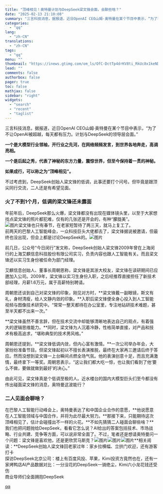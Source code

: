```yaml
---
title: "顶峰相见！奥特曼计划与DeepSeek梁文锋会面，会聊些啥？"
date: "2025-02-13 21:10:08"
summary: "三言科技消息，据报道，近日OpenAI CEO山姆·奥特曼在某个节目中表示，“为了不让OpenAI被..."
categories:
  - "qq"
lang:
  - "zh-CN"
translations:
  - "zh-CN"
tags:
  - "qq"
menu: ""
thumbnail: "https://inews.gtimg.com/om_ls/OfC-DctTp4drKV8ti_RkUc8x1keNDhbSVxtN7UOmoxe5MAA_640360/0"
lead: ""
comments: false
authorbox: false
pager: true
toc: false
mathjax: false
sidebar: "right"
widgets:
  - "search"
  - "recent"
  - "taglist"
---
```


三言科技消息，据报道，近日OpenAI CEO山姆·奥特曼在某个节目中表示，“为了不让OpenAI被超越，每天都有压力。计划与DeepSeek的领导层会面。”

**一个是大模型行业领袖，开行业之先河，在网络频频发言，到世界各地奔走，高调亮相。**

**一个是后起之秀，代表了神秘的东方力量，震惊世界，但至今保持着一贯的神秘。**

**如果成行，可以称之为“顶峰相见”。**

不过考虑到，DeepSeek创始人梁文锋的低调，此事还要打个问号。但毕竟是跟顶尖同行交流，二人还是有希望见面。

### 火了不到1个月，低调的梁文锋还未露面

年前年后，DeepSeek那么火爆，梁文锋都没有出现在媒体镜头里，以至于大家想找点梁文锋的照片都犯难，仅有的几张还是开会的，有种“朦胧美”。  
![图片](https://inews.gtimg.com/om_bt/OqzDBWOnF0GRGW5Sgi0tS9QI-r_r73fteFAg6BLv30OHwAA/641)梁文锋也只有春节，在老家短暂待了两三天，就马上复工了。  
前两天的巴黎人工智能峰会，一众科技巨头大佬都去了，梁文锋据说被邀请，但最终也没出现，但会上都是讨论DeepSeek的。![图片](https://inews.gtimg.com/om_bt/OjJshaiR-sCezaNg7UlhSr79ztWZo4s_NgoGuiPuGJmg4AA/641)

前几日，公众号“今日闵行”发文称，DeepSeek创始人梁文锋2009年曾在上海闵行的上海艾麒信息科技股份有限公司实习，负责内容也跟人工智能有关。而且梁文锋还以实习生身份被任命为部门经理。

艾麒信息创始人、董事长周朝恩称，梁文锋是其浙大校友，梁文锋在读研期间已应邀加入公司。2009年，梁文锋以实习生身份入职，之后经推荐直接担任了新技术部经理，月薪1.6万元，属于高薪特别聘请。

周朝恩还谈到自己对梁文锋的印象，刚见对方时，**梁文锋戴一副眼镜，斯文有礼，身材清瘦，给人文静内敛的印象。**入职后梁文锋便全身心投入到人工智能视频与图像技术研究中。“常常一整天都待在办公室里，专注地钻研技术难题，甚至半天都不出来一次。”

**梁文锋虽然不善言辞，但在技术交流中却能够清晰地表达自己的观点，有着强大的逻辑思维能力。**同时，梁文锋为人沉着冷静，性格简单直接，对产品和技术有极高追求，“堪称典型的技术男风格。”

周朝恩还提到，**梁文锋低调内敛，但内心富有激情。**一次公司举办年会，大家纷纷准备节目。但梁文锋起初以不擅长表演推脱，最终在大家再三邀请后终于答应。然而没想到梁文锋一上台瞬间点燃全场气氛。他的表演创意十足，而且充满激情，最终拿下一等奖。周朝恩表示，“这让我们都大吃一惊，也让我们看到了他‘要么不做，要做就做到最好’的决心。”

由此可见，梁文锋真是个低调至极的人。近水楼台的国内大模型巨头们至今都没有传出碰面梁文锋的消息，奥特曼这波能行？
### 二人见面会聊啥？

在巴黎人工智能行动峰会上，奥特曼表达了和中国企业合作的意愿，**他说愿意在人工智能领域与中国合作，并将为此尽最大努力。**那接下来，只能期待这次顶峰相见了，估计会碰撞出不一样的火花。**不如先猜猜二人碰面会聊些啥？**我们也把问题抛给DeepSeek，看看它怎么说？AI给出的答案包括技术、市场战略、行业共建、竞争等方面，可以说非常全面了。不过，笔者还是想请奥特曼问一个问题：梁文锋是喜欢他，还是更欣赏马斯克？![图片](https://inews.gtimg.com/om_bt/OdcUc9Gd8Uw4OoALfUmP6vsQlbdzUPwwfrd9AYMJA_vPUAA/641)![图片](https://inews.gtimg.com/om_bt/OsViqtI9NsEgDrUTQbAHi_pzCD1TeayVlks5EhYbJSD34AA/641)![图片](https://inews.gtimg.com/om_bt/OeYFUIpd4j2Jqu6M4bNSxQd62eSoB8c9YLRNo3QY9c-kkAA/641)**相关阅读：**DeepSeek创始人梁文锋回老家过年：家乡拉横幅、立拱门欢迎，还有游客打卡  
探访DeepSeek北京公司：楼上有百度风投、苹果，Kimi投资方竟然也在，还有一家烤鸭店AI产品数据对比：一分没花的DeepSeek一骑绝尘，Kimi六小龙花钱还受伤  
商业导师们全面拥抱DeepSeek

[qq](https://new.qq.com/rain/a/20250213A08NBW00)
